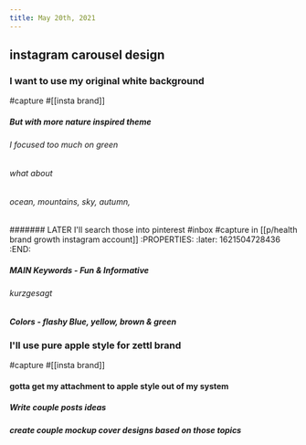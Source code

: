 ```yaml
---
title: May 20th, 2021
---
```


## instagram carousel design
### I want to use my original white background 
#capture #[[insta brand]]
##### But with more nature inspired theme
###### I focused too much on green
###### what about
###### ocean, mountains, sky, autumn,
####### LATER I'll search those into pinterest #inbox #capture in [[p/health brand growth instagram account]]
:PROPERTIES:
:later: 1621504728436
:END:
##### MAIN Keywords - Fun & Informative
###### kurzgesagt
##### Colors - flashy Blue, yellow, brown & green
### I'll use pure apple style for zettl brand
#capture #[[insta brand]]
#### gotta get my attachment to apple style out of my system
##### Write couple posts ideas
##### create couple mockup cover designs based on those topics
